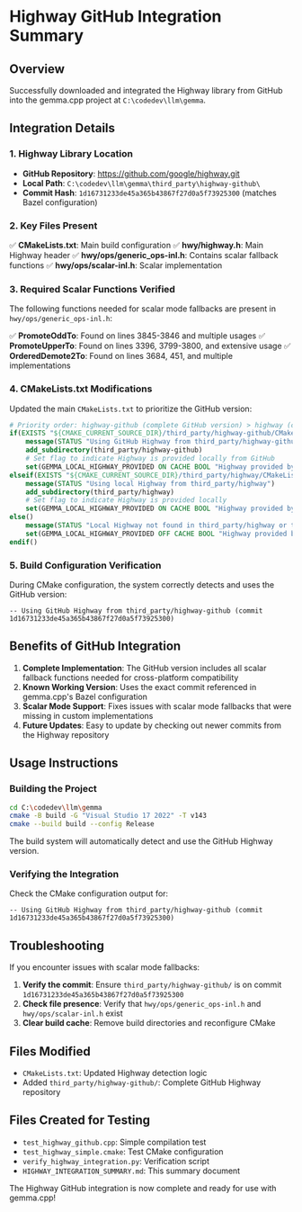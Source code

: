 # Highway GitHub Integration Summary

## Overview
Successfully downloaded and integrated the Highway library from GitHub into the gemma.cpp project at `C:\codedev\llm\gemma`.

## Integration Details

### 1. Highway Library Location
- **GitHub Repository**: https://github.com/google/highway.git
- **Local Path**: `C:\codedev\llm\gemma\third_party\highway-github\`
- **Commit Hash**: `1d16731233de45a365b43867f27d0a5f73925300` (matches Bazel configuration)

### 2. Key Files Present
✅ **CMakeLists.txt**: Main build configuration
✅ **hwy/highway.h**: Main Highway header
✅ **hwy/ops/generic_ops-inl.h**: Contains scalar fallback functions
✅ **hwy/ops/scalar-inl.h**: Scalar implementation

### 3. Required Scalar Functions Verified
The following functions needed for scalar mode fallbacks are present in `hwy/ops/generic_ops-inl.h`:

✅ **PromoteOddTo**: Found on lines 3845-3846 and multiple usages
✅ **PromoteUpperTo**: Found on lines 3396, 3799-3800, and extensive usage
✅ **OrderedDemote2To**: Found on lines 3684, 451, and multiple implementations

### 4. CMakeLists.txt Modifications
Updated the main `CMakeLists.txt` to prioritize the GitHub version:

```cmake
# Priority order: highway-github (complete GitHub version) > highway (custom version)
if(EXISTS "${CMAKE_CURRENT_SOURCE_DIR}/third_party/highway-github/CMakeLists.txt")
    message(STATUS "Using GitHub Highway from third_party/highway-github (commit 1d16731233de45a365b43867f27d0a5f73925300)")
    add_subdirectory(third_party/highway-github)
    # Set flag to indicate Highway is provided locally from GitHub
    set(GEMMA_LOCAL_HIGHWAY_PROVIDED ON CACHE BOOL "Highway provided by local third_party (GitHub version)" FORCE)
elseif(EXISTS "${CMAKE_CURRENT_SOURCE_DIR}/third_party/highway/CMakeLists.txt")
    message(STATUS "Using local Highway from third_party/highway")
    add_subdirectory(third_party/highway)
    # Set flag to indicate Highway is provided locally
    set(GEMMA_LOCAL_HIGHWAY_PROVIDED ON CACHE BOOL "Highway provided by local third_party" FORCE)
else()
    message(STATUS "Local Highway not found in third_party/highway or third_party/highway-github")
    set(GEMMA_LOCAL_HIGHWAY_PROVIDED OFF CACHE BOOL "Highway provided by local third_party" FORCE)
endif()
```

### 5. Build Configuration Verification
During CMake configuration, the system correctly detects and uses the GitHub version:

```
-- Using GitHub Highway from third_party/highway-github (commit 1d16731233de45a365b43867f27d0a5f73925300)
```

## Benefits of GitHub Integration

1. **Complete Implementation**: The GitHub version includes all scalar fallback functions needed for cross-platform compatibility
2. **Known Working Version**: Uses the exact commit referenced in gemma.cpp's Bazel configuration
3. **Scalar Mode Support**: Fixes issues with scalar mode fallbacks that were missing in custom implementations
4. **Future Updates**: Easy to update by checking out newer commits from the Highway repository

## Usage Instructions

### Building the Project
```bash
cd C:\codedev\llm\gemma
cmake -B build -G "Visual Studio 17 2022" -T v143
cmake --build build --config Release
```

The build system will automatically detect and use the GitHub Highway version.

### Verifying the Integration
Check the CMake configuration output for:
```
-- Using GitHub Highway from third_party/highway-github (commit 1d16731233de45a365b43867f27d0a5f73925300)
```

## Troubleshooting

If you encounter issues with scalar mode fallbacks:

1. **Verify the commit**: Ensure `third_party/highway-github/` is on commit `1d16731233de45a365b43867f27d0a5f73925300`
2. **Check file presence**: Verify that `hwy/ops/generic_ops-inl.h` and `hwy/ops/scalar-inl.h` exist
3. **Clear build cache**: Remove build directories and reconfigure CMake

## Files Modified

- `CMakeLists.txt`: Updated Highway detection logic
- Added `third_party/highway-github/`: Complete GitHub Highway repository

## Files Created for Testing

- `test_highway_github.cpp`: Simple compilation test
- `test_highway_simple.cmake`: Test CMake configuration
- `verify_highway_integration.py`: Verification script
- `HIGHWAY_INTEGRATION_SUMMARY.md`: This summary document

The Highway GitHub integration is now complete and ready for use with gemma.cpp!